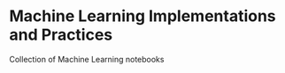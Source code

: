 Machine Learning Implementations and Practices
==========================

Collection of Machine Learning notebooks
